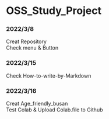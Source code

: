 # OSS_Study_Project

### 2022/3/8
Creat Repository   
Check menu & Button   

### 2022/3/15
Check How-to-write-by-Markdown   

### 2022/3/16
Creat Age_friendly_busan   
Test Colab & Upload Colab.file to Github   
